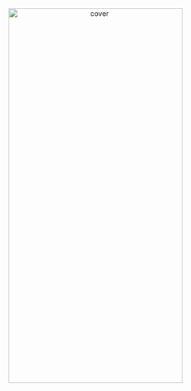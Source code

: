 <div align="center">
<img width="350px" height = "750px" src="https://res.cloudinary.com/nitishbiswas/image/upload/v1643278735/Screenshot_2022-01-27_161220_jjnohz.png" alt="cover" />
</div>
